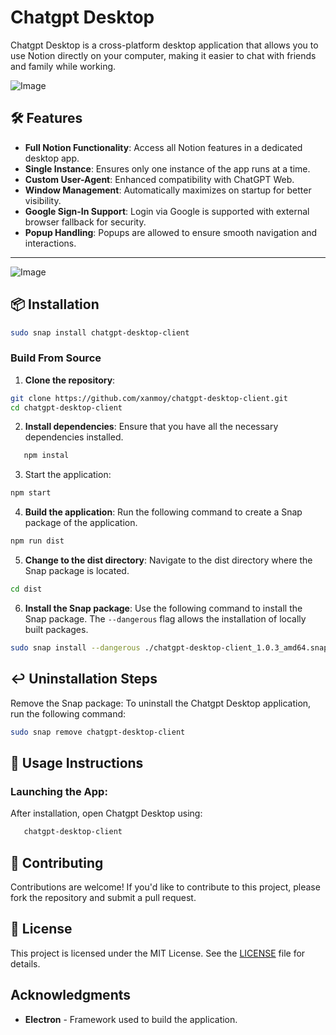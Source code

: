 # Chatgpt Desktop

Chatgpt Desktop is a cross-platform desktop application that allows you to use Notion directly on your computer, making it easier to chat with friends and family while working.

![Image](https://github.com/xanmoy/chatgpt-desktop-client/blob/main/screenshots/chatgpt-desktop-client.jpeg)

## 🛠 **Features**

- **Full Notion Functionality**: Access all Notion features in a dedicated desktop app.
- **Single Instance**: Ensures only one instance of the app runs at a time.
- **Custom User-Agent**: Enhanced compatibility with ChatGPT Web.
- **Window Management**: Automatically maximizes on startup for better visibility.
- **Google Sign-In Support**: Login via Google is supported with external browser fallback for security.
- **Popup Handling**: Popups are allowed to ensure smooth navigation and interactions.

---

![Image](https://github.com/xanmoy/chatgpt-desktop-client/blob/main/screenshots/image1.png)

## 📦 **Installation**

```bash
sudo snap install chatgpt-desktop-client
```

### Build From Source

1. **Clone the repository**:

```bash
git clone https://github.com/xanmoy/chatgpt-desktop-client.git
cd chatgpt-desktop-client
```

2. **Install dependencies**: Ensure that you have all the necessary dependencies installed.

```bash
   npm instal
```

3. Start the application:

```bash
npm start
```

4. **Build the application**: Run the following command to create a Snap package of the application.

```bash
npm run dist
```

5. **Change to the dist directory**: Navigate to the dist directory where the Snap package is located.

```bash
cd dist
```

6. **Install the Snap package**: Use the following command to install the Snap package. The `--dangerous` flag allows the installation of locally built packages.

```bash
sudo snap install --dangerous ./chatgpt-desktop-client_1.0.3_amd64.snap 
```

## ↩️ **Uninstallation Steps**

Remove the Snap package: To uninstall the Chatgpt Desktop application, run the following command:

```bash
sudo snap remove chatgpt-desktop-client
```

## 📖 **Usage Instructions**

### **Launching the App**:

   After installation, open Chatgpt Desktop using:

```bash
   chatgpt-desktop-client
```

## 🤝 **Contributing**

Contributions are welcome! If you'd like to contribute to this project, please fork the repository and submit a pull request.

## 📜 **License**

This project is licensed under the MIT License. See the [LICENSE](./LICENSE) file for details.

## Acknowledgments

- **Electron** - Framework used to build the application.

